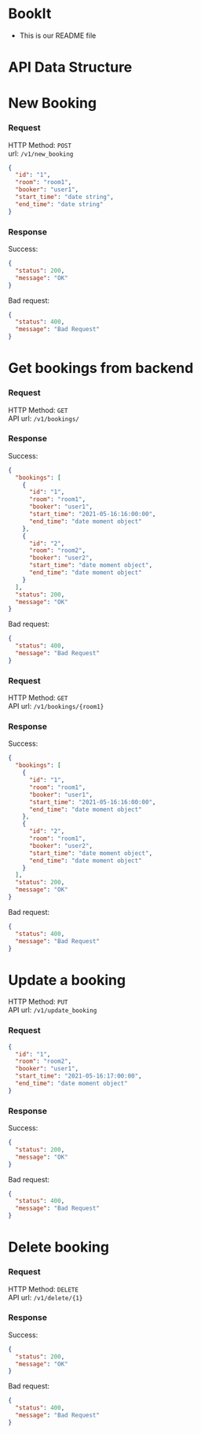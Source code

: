 # BookIt

- This is our README file

# API Data Structure

# New Booking

### Request

HTTP Method: `POST`  
url: `/v1/new_booking`

```json
{
  "id": "1",
  "room": "room1",
  "booker": "user1",
  "start_time": "date string",
  "end_time": "date string"
}
```

### Response

Success:

```json
{
  "status": 200,
  "message": "OK"
}
```

Bad request:

```json
{
  "status": 400,
  "message": "Bad Request"
}
```

# Get bookings from backend

### Request

HTTP Method: `GET`  
API url: `/v1/bookings/`

### Response

Success:

```json
{
  "bookings": [
    {
      "id": "1",
      "room": "room1",
      "booker": "user1",
      "start_time": "2021-05-16:16:00:00",
      "end_time": "date moment object"
    },
    {
      "id": "2",
      "room": "room2",
      "booker": "user2",
      "start_time": "date moment object",
      "end_time": "date moment object"
    }
  ],
  "status": 200,
  "message": "OK"
}
```

Bad request:

```json
{
  "status": 400,
  "message": "Bad Request"
}
```

### Request

HTTP Method: `GET`  
API url: `/v1/bookings/{room1}`

### Response

Success:

```json
{
  "bookings": [
    {
      "id": "1",
      "room": "room1",
      "booker": "user1",
      "start_time": "2021-05-16:16:00:00",
      "end_time": "date moment object"
    },
    {
      "id": "2",
      "room": "room1",
      "booker": "user2",
      "start_time": "date moment object",
      "end_time": "date moment object"
    }
  ],
  "status": 200,
  "message": "OK"
}
```

Bad request:

```json
{
  "status": 400,
  "message": "Bad Request"
}
```

# Update a booking

HTTP Method: `PUT`  
API url: `/v1/update_booking`

### Request

```json
{
  "id": "1",
  "room": "room2",
  "booker": "user1",
  "start_time": "2021-05-16:17:00:00",
  "end_time": "date moment object"
}
```

### Response

Success:

```json
{
  "status": 200,
  "message": "OK"
}
```

Bad request:

```json
{
  "status": 400,
  "message": "Bad Request"
}
```

# Delete booking

### Request

HTTP Method: `DELETE`  
API url: `/v1/delete/{1}`

### Response

Success:

```json
{
  "status": 200,
  "message": "OK"
}
```

Bad request:

```json
{
  "status": 400,
  "message": "Bad Request"
}
```
